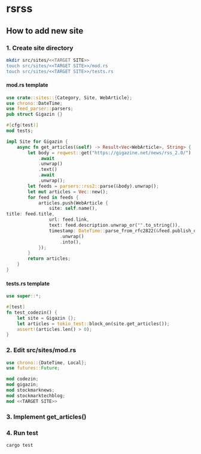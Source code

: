 # rsrss

## How to add new site

### 1. Create site directory

```bash
mkdir src/sites/<<TARGET SITE>>
touch src/sites/<<TARGET SITE>>/mod.rs
touch src/sites/<<TARGET SITE>>/tests.rs
```

#### mod.rs template
```rust
use crate::sites::{Category, Site, WebArticle};
use chrono::DateTime;
use feed_parser::parsers;
pub struct Gigazin {}

#[cfg(test)]
mod tests;

impl Site for Gigazin {
    async fn get_articles(&self) -> Result<Vec<WebArticle>, String> {
        let body = reqwest::get("https://gigazine.net/news/rss_2.0/")
            .await
            .unwrap()
            .text()
            .await
            .unwrap();
        let feeds = parsers::rss2::parse(&body).unwrap();
        let mut articles = Vec::new();
        for feed in feeds {
            articles.push(WebArticle {
                site: self.name(),
title: feed.title,
                url: feed.link,
                text: feed.description.unwrap_or("".to_string()),
                timestamp: DateTime::parse_from_rfc2822(&feed.publish_date.unwrap())
                    .unwrap()
                    .into(),
            });
        }
        return articles;
    }
}
```

#### tests.rs template

```rust
use super::*;

#[test]
fn test_codezin() {
    let site = Gigazin {};
    let articles = tokio_test::block_on(site.get_articles());
    assert!(articles.len() > 0);
}
```

### 2. Edit src/sites/mod.rs

```rust
use chrono::{DateTime, Local};
use futures::Future;

mod codezin;
mod gigazin;
mod stockmarknews;
mod stockmarktechblog;
mod <<TARGET SITE>>
```

### 3. Implement get_articles()
### 4. Run test
```bash
cargo test
```